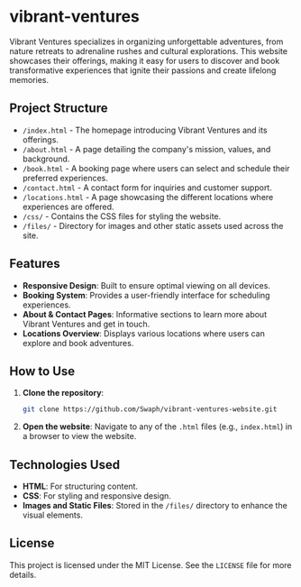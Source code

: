 # vibrant-ventures
Vibrant Ventures specializes in organizing unforgettable adventures, from nature retreats to adrenaline rushes and cultural explorations. This website showcases their offerings, making it easy for users to discover and book transformative experiences that ignite their passions and create lifelong memories.
## Project Structure

- `/index.html` - The homepage introducing Vibrant Ventures and its offerings.
- `/about.html` - A page detailing the company's mission, values, and background.
- `/book.html` - A booking page where users can select and schedule their preferred experiences.
- `/contact.html` - A contact form for inquiries and customer support.
- `/locations.html` - A page showcasing the different locations where experiences are offered.
- `/css/` - Contains the CSS files for styling the website.
- `/files/` - Directory for images and other static assets used across the site.

## Features

- **Responsive Design**: Built to ensure optimal viewing on all devices.
- **Booking System**: Provides a user-friendly interface for scheduling experiences.
- **About & Contact Pages**: Informative sections to learn more about Vibrant Ventures and get in touch.
- **Locations Overview**: Displays various locations where users can explore and book adventures.

## How to Use

1. **Clone the repository**:
    ```bash
    git clone https://github.com/Swaph/vibrant-ventures-website.git
    ```
2. **Open the website**:
   Navigate to any of the `.html` files (e.g., `index.html`) in a browser to view the website.

## Technologies Used

- **HTML**: For structuring content.
- **CSS**: For styling and responsive design.
- **Images and Static Files**: Stored in the `/files/` directory to enhance the visual elements.

## License

This project is licensed under the MIT License. See the `LICENSE` file for more details.
